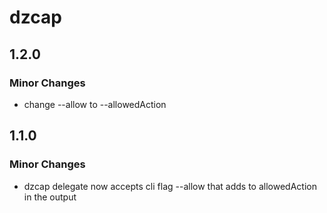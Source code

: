 # dzcap

## 1.2.0

### Minor Changes

- change --allow to --allowedAction

## 1.1.0

### Minor Changes

- dzcap delegate now accepts cli flag --allow that adds to allowedAction in the output

